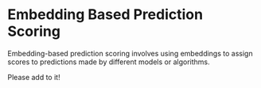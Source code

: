 # Embedding Based Prediction Scoring

Embedding-based prediction scoring involves using embeddings to assign scores to predictions made by different models or algorithms.

Please add to it!
